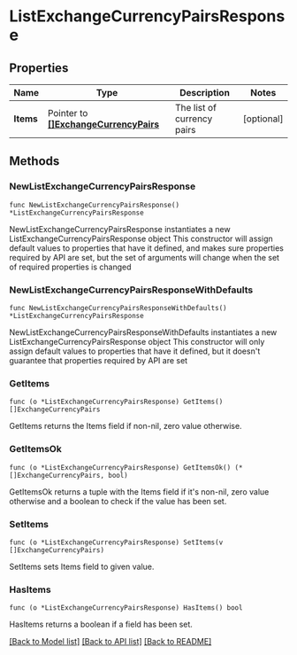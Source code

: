 # ListExchangeCurrencyPairsResponse

## Properties

Name | Type | Description | Notes
------------ | ------------- | ------------- | -------------
**Items** | Pointer to [**[]ExchangeCurrencyPairs**](ExchangeCurrencyPairs.md) | The list of currency pairs | [optional] 

## Methods

### NewListExchangeCurrencyPairsResponse

`func NewListExchangeCurrencyPairsResponse() *ListExchangeCurrencyPairsResponse`

NewListExchangeCurrencyPairsResponse instantiates a new ListExchangeCurrencyPairsResponse object
This constructor will assign default values to properties that have it defined,
and makes sure properties required by API are set, but the set of arguments
will change when the set of required properties is changed

### NewListExchangeCurrencyPairsResponseWithDefaults

`func NewListExchangeCurrencyPairsResponseWithDefaults() *ListExchangeCurrencyPairsResponse`

NewListExchangeCurrencyPairsResponseWithDefaults instantiates a new ListExchangeCurrencyPairsResponse object
This constructor will only assign default values to properties that have it defined,
but it doesn't guarantee that properties required by API are set

### GetItems

`func (o *ListExchangeCurrencyPairsResponse) GetItems() []ExchangeCurrencyPairs`

GetItems returns the Items field if non-nil, zero value otherwise.

### GetItemsOk

`func (o *ListExchangeCurrencyPairsResponse) GetItemsOk() (*[]ExchangeCurrencyPairs, bool)`

GetItemsOk returns a tuple with the Items field if it's non-nil, zero value otherwise
and a boolean to check if the value has been set.

### SetItems

`func (o *ListExchangeCurrencyPairsResponse) SetItems(v []ExchangeCurrencyPairs)`

SetItems sets Items field to given value.

### HasItems

`func (o *ListExchangeCurrencyPairsResponse) HasItems() bool`

HasItems returns a boolean if a field has been set.


[[Back to Model list]](../README.md#documentation-for-models) [[Back to API list]](../README.md#documentation-for-api-endpoints) [[Back to README]](../README.md)


